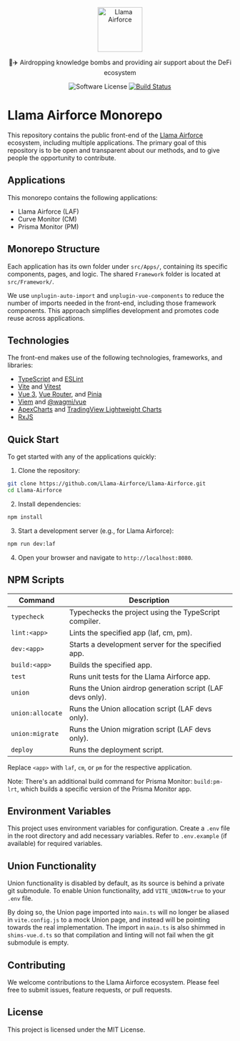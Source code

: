 <p align="center">
  <img src="https://llama.airforce/card.png" width="100" alt="Llama Airforce">
  <p align="center">🦙✈️ Airdropping knowledge bombs and providing air support about the DeFi ecosystem</p>

  <p align="center">
    <a><img alt="Software License" src="https://img.shields.io/badge/license-MIT-brightgreen.svg?style=flat-square"></a>
    <a href="https://github.com/Llama-Airforce/Llama-Airforce/actions"><img alt="Build Status" src="https://github.com/Llama-Airforce/Llama-Airforce/actions/workflows/node.js.yml/badge.svg"></a>
  </p>
</p>

# Llama Airforce Monorepo

This repository contains the public front-end of the [Llama Airforce](https://llama.airforce) ecosystem, including multiple applications. The primary goal of this repository is to be open and transparent about our methods, and to give people the opportunity to contribute.

## Applications

This monorepo contains the following applications:

- Llama Airforce (LAF)
- Curve Monitor (CM)
- Prisma Monitor (PM)

## Monorepo Structure

Each application has its own folder under `src/Apps/`, containing its specific components, pages, and logic. The shared `Framework` folder is located at `src/Framework/`.

We use `unplugin-auto-import` and `unplugin-vue-components` to reduce the number of imports needed in the front-end, including those framework components. This approach simplifies development and promotes code reuse across applications.

## Technologies

The front-end makes use of the following technologies, frameworks, and libraries:

- [TypeScript](https://www.typescriptlang.org/) and [ESLint](https://eslint.org/)
- [Vite](https://vitejs.dev/) and [Vitest](https://vitest.dev/)
- [Vue 3](https://vuejs.org/), [Vue Router](https://router.vuejs.org/), and [Pinia](https://pinia.vuejs.org/)
- [Viem](https://viem.sh/) and [@wagmi/vue](https://wagmi.sh/vue/getting-started)
- [ApexCharts](https://apexcharts.com/docs/vue-charts/) and [TradingView Lightweight Charts](https://www.tradingview.com/lightweight-charts/)
- [RxJS](https://rxjs.dev/)

## Quick Start

To get started with any of the applications quickly:

1. Clone the repository:

```bash
git clone https://github.com/Llama-Airforce/Llama-Airforce.git
cd Llama-Airforce
```

2. Install dependencies:

```bash
npm install
```

3. Start a development server (e.g., for Llama Airforce):

```bash
npm run dev:laf
```

4. Open your browser and navigate to `http://localhost:8080`.

## NPM Scripts

| Command          | Description                                               |
| ---------------- | --------------------------------------------------------- |
| `typecheck`      | Typechecks the project using the TypeScript compiler.     |
| `lint:<app>`     | Lints the specified app (laf, cm, pm).                    |
| `dev:<app>`      | Starts a development server for the specified app.        |
| `build:<app>`    | Builds the specified app.                                 |
| `test`           | Runs unit tests for the Llama Airforce app.               |
| `union`          | Runs the Union airdrop generation script (LAF devs only). |
| `union:allocate` | Runs the Union allocation script (LAF devs only).         |
| `union:migrate`  | Runs the Union migration script (LAF devs only).          |
| `deploy`         | Runs the deployment script.                               |

Replace `<app>` with `laf`, `cm`, or `pm` for the respective application.

Note: There's an additional build command for Prisma Monitor: `build:pm-lrt`, which builds a specific version of the Prisma Monitor app.

## Environment Variables

This project uses environment variables for configuration. Create a `.env` file in the root directory and add necessary variables. Refer to `.env.example` (if available) for required variables.

## Union Functionality

Union functionality is disabled by default, as its source is behind a private git submodule. To enable Union functionality, add `VITE_UNION=true` to your `.env` file.

By doing so, the Union page imported into `main.ts` will no longer be aliased in `vite.config.js` to a mock Union page, and instead will be pointing towards the real implementation. The import in `main.ts` is also shimmed in `shims-vue.d.ts` so that compilation and linting will not fail when the git submodule is empty.

## Contributing

We welcome contributions to the Llama Airforce ecosystem. Please feel free to submit issues, feature requests, or pull requests.

## License

This project is licensed under the MIT License.
